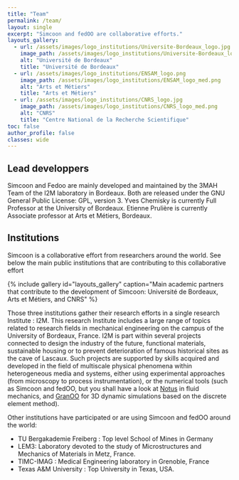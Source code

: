 ```yaml
---
title: "Team"
permalink: /team/
layout: single
excerpt: "Simcoon and fedOO are collaborative efforts."
layouts_gallery:
  - url: /assets/images/logo_institutions/Universite-Bordeaux_logo.jpg
    image_path: /assets/images/logo_institutions/Universite-Bordeaux_logo_med.jpg
    alt: "Université de Bordeaux"
    title: "Université de Bordeaux"
  - url: /assets/images/logo_institutions/ENSAM_logo.png
    image_path: /assets/images/logo_institutions/ENSAM_logo_med.png
    alt: "Arts et Métiers"
    title: "Arts et Métiers"
  - url: /assets/images/logo_institutions/CNRS_logo.jpg
    image_path: /assets/images/logo_institutions/CNRS_logo_med.png
    alt: "CNRS"
    title: "Centre National de la Recherche Scientifique"
toc: false
author_profile: false
classes: wide
---
```


## Lead developpers

Simcoon and Fedoo are mainly developed and maintained by the 3MAH Team of the I2M laboratory in Bordeaux. Both are released under the GNU General Public License: GPL, version 3.
Yves Chemisky is currently Full Professor at the University of Bordeaux. Etienne Prulière is currently Associate professor at Arts et Métiers, Bordeaux. 


## Institutions 

Simcoon is a collaborative effort from researchers around the world. See below the main public institutions that are contributing to this collaborative effort

{% include gallery id="layouts_gallery" caption="Main academic partners that contribute to the development of Simcoon: Université de Bordeaux, Arts et Métiers, and CNRS" %}

Those three institutions gather their research efforts in a single research Institute : I2M. This research Institute includes a large range of topics related to research fields in mechanical engineering on the campus of the University of Bordeaux, France. 
I2M is part within several projects connected to design the industry of the future, functional materials, sustainable housing or to prevent deterioration of famous historical sites as the cave of Lascaux. Such projects are supported by skills acquired and developed in the field of multiscale physical phenomena within heterogeneous media and systems, either using experimental approaches (from microscopy to process instrumentation), or the numerical tools (such as Simcoon and fedOO, but you shall have a look at [Notus](https://notus-cfd.org/) in fluid mechanics, and [GranOO](https://www.granoo.org/) for 3D dynamic simulations based on the discrete element method). 

Other institutions have participated or are using Simcoon and fedOO around the world:

* TU Bergakademie Freiberg : Top level School of Mines in Germany
* LEM3: Laboratory devoted to the study of Microstructures and Mechanics of Materials in Metz, France.
* TIMC-IMAG : Medical Engineering laboratory in Grenoble, France
* Texas A&M University : Top University in Texas, USA.

